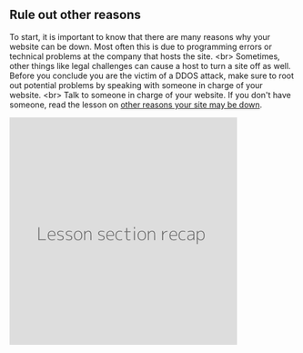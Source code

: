
## Rule out other reasons

To start, it is important to know that there are many reasons why your website can be down. Most often this is due to programming errors or technical problems at the company that hosts the site.
&lt;br&gt;
Sometimes, other things like legal challenges can cause a host to turn a site off as well. Before you conclude you are the victim of a DDOS attack, make sure to root out potential problems by speaking with someone in charge of your website.
&lt;br&gt;
Talk to someone in charge of your website. If you don&#39;t have someone, read the lesson on [other reasons your site may be down](en/topics/understand-1-how-it-works/5-down-site/1-1-intro.md).

![](recap.png)

